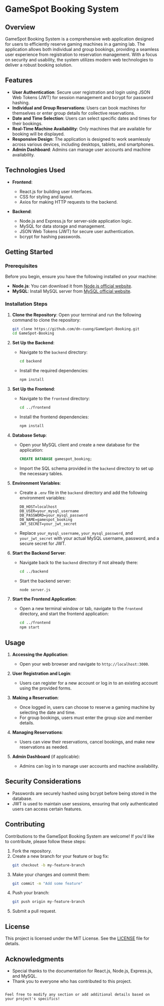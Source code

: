 


# GameSpot Booking System

## Overview

GameSpot Booking System is a comprehensive web application designed for users to efficiently reserve gaming machines in a gaming lab. The application allows both individual and group bookings, providing a seamless user experience from registration to reservation management. With a focus on security and usability, the system utilizes modern web technologies to deliver a robust booking solution.

## Features

- **User Authentication**: Secure user registration and login using JSON Web Tokens (JWT) for session management and bcrypt for password hashing.
- **Individual and Group Reservations**: Users can book machines for themselves or enter group details for collective reservations.
- **Date and Time Selection**: Users can select specific dates and times for their bookings.
- **Real-Time Machine Availability**: Only machines that are available for booking will be displayed.
- **Responsive Design**: The application is designed to work seamlessly across various devices, including desktops, tablets, and smartphones.
- **Admin Dashboard**: Admins can manage user accounts and machine availability.

## Technologies Used

- **Frontend**: 
  - React.js for building user interfaces.
  - CSS for styling and layout.
  - Axios for making HTTP requests to the backend.

- **Backend**: 
  - Node.js and Express.js for server-side application logic.
  - MySQL for data storage and management.
  - JSON Web Tokens (JWT) for secure user authentication.
  - bcrypt for hashing passwords.

## Getting Started

### Prerequisites

Before you begin, ensure you have the following installed on your machine:

- **Node.js**: You can download it from [Node.js official website](https://nodejs.org/).
- **MySQL**: Install MySQL server from [MySQL official website](https://www.mysql.com/).

### Installation Steps

1. **Clone the Repository**:
   Open your terminal and run the following command to clone the repository:
   ```bash
   git clone https://github.com/dn-cuong/GameSpot-Booking.git
   cd GameSpot-Booking
   ```

2. **Set Up the Backend**:
   - Navigate to the `backend` directory:
     ```bash
     cd backend
     ```
   - Install the required dependencies:
     ```bash
     npm install
     ```

3. **Set Up the Frontend**:
   - Navigate to the `frontend` directory:
     ```bash
     cd ../frontend
     ```
   - Install the frontend dependencies:
     ```bash
     npm install
     ```

4. **Database Setup**:
   - Open your MySQL client and create a new database for the application:
     ```sql
     CREATE DATABASE gamespot_booking;
     ```
   - Import the SQL schema provided in the `backend` directory to set up the necessary tables.

5. **Environment Variables**:
   - Create a `.env` file in the `backend` directory and add the following environment variables:
     ```plaintext
     DB_HOST=localhost
     DB_USER=your_mysql_username
     DB_PASSWORD=your_mysql_password
     DB_NAME=gamespot_booking
     JWT_SECRET=your_jwt_secret
     ```
   - Replace `your_mysql_username`, `your_mysql_password`, and `your_jwt_secret` with your actual MySQL username, password, and a secure secret for JWT.

6. **Start the Backend Server**:
   - Navigate back to the `backend` directory if not already there:
     ```bash
     cd ../backend
     ```
   - Start the backend server:
     ```bash
     node server.js
     ```

7. **Start the Frontend Application**:
   - Open a new terminal window or tab, navigate to the `frontend` directory, and start the frontend application:
     ```bash
     cd ../frontend
     npm start
     ```

## Usage

1. **Accessing the Application**:
   - Open your web browser and navigate to `http://localhost:3000`.

2. **User Registration and Login**:
   - Users can register for a new account or log in to an existing account using the provided forms.

3. **Making a Reservation**:
   - Once logged in, users can choose to reserve a gaming machine by selecting the date and time.
   - For group bookings, users must enter the group size and member details.

4. **Managing Reservations**:
   - Users can view their reservations, cancel bookings, and make new reservations as needed.

5. **Admin Dashboard** (if applicable):
   - Admins can log in to manage user accounts and machine availability.

## Security Considerations

- Passwords are securely hashed using bcrypt before being stored in the database.
- JWT is used to maintain user sessions, ensuring that only authenticated users can access certain features.

## Contributing

Contributions to the GameSpot Booking System are welcome! If you'd like to contribute, please follow these steps:

1. Fork the repository.
2. Create a new branch for your feature or bug fix:
   ```bash
   git checkout -b my-feature-branch
   ```
3. Make your changes and commit them:
   ```bash
   git commit -m "Add some feature"
   ```
4. Push your branch:
   ```bash
   git push origin my-feature-branch
   ```
5. Submit a pull request.

## License

This project is licensed under the MIT License. See the [LICENSE](LICENSE) file for details.

## Acknowledgments

- Special thanks to the documentation for React.js, Node.js, Express.js, and MySQL.
- Thank you to everyone who has contributed to this project.
```

Feel free to modify any section or add additional details based on your project's specifics!
